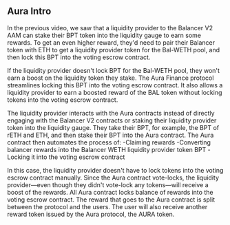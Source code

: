 ## Aura Intro

In the previous video, we saw that a liquidity provider to the Balancer V2 AAM can stake their BPT token into the liquidity gauge to earn some rewards. To get an even higher reward, they'd need to pair their Balancer token with ETH to get a liquidity provider token for the Bal-WETH pool, and then lock this BPT into the voting escrow contract.

If the liquidity provider doesn't lock BPT for the Bal-WETH pool, they won't earn a boost on the liquidity token they stake. The Aura Finance protocol streamlines locking this BPT into the voting escrow contract. It also allows a liquidity provider to earn a boosted reward of the BAL token without locking tokens into the voting escrow contract.

The liquidity provider interacts with the Aura contracts instead of directly engaging with the Balancer V2 contracts or staking their liquidity provider token into the liquidity gauge. They take their BPT, for example, the BPT of rETH and ETH, and then stake their BPT into the Aura contract. The Aura contract then automates the process of:
-Claiming rewards
-Converting balancer rewards into the Balancer WETH liquidity provider token BPT
-Locking it into the voting escrow contract

In this case, the liquidity provider doesn't have to lock tokens into the voting escrow contract manually. Since the Aura contract vote-locks, the liquidity provider—even though they didn't vote-lock any tokens—will receive a boost of the rewards. All Aura contract locks balance of rewards into the voting escrow contract. The reward that goes to the Aura contract is split between the protocol and the users. The user will also receive another reward token issued by the Aura protocol, the AURA token.
